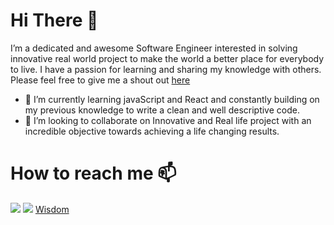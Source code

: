 # Hi There 👋
 I’m a dedicated and awesome Software Engineer interested in solving innovative real world project to make the world a better place for everybody to live. I have a passion 
 for learning and sharing my knowledge with others. Please feel free to give me a shout out [here](https://twitter.com/meesy0) 
 
- 🌱 I’m currently learning  javaScript and React and constantly building on my previous knowledge to write a clean and well descriptive code.
- 💞️ I’m looking to collaborate on Innovative and Real life project with an incredible objective towards achieving a life changing results.
# How to reach me 📫
 <a href="[https://twitter.com/iyiola_gmore](https://twitter.com/meesy0)"><img src="https://img.shields.io/badge/Twitter-blue?logo=twitter&logoColor=white&style=for-the-badge" /></a>
    <a href="https://www.linkedin.com/in/ogedengbe-wisdom-a5241320a/"><img src="https://img.shields.io/badge/LinkedIn-blue?logo=linkedin&logoColor=white&style=for-the-badge" /></a>
    <a href="https://wisdomo.netlify.app/">Wisdom</a>


<!---
ogedengbewisdom/ogedengbewisdom is a ✨ special ✨ repository because its `README.md` (this file) appears on your GitHub profile.
You can click the Preview link to take a look at your changes.
--->
